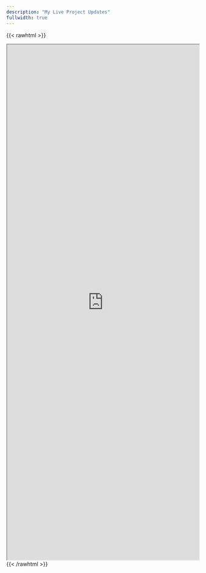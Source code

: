 ```yaml
---
description: "My Live Project Updates"
fullwidth: true
---
```


{{< rawhtml >}}
<style>
  iframe {
    width: 1px;
    min-width: 100%;
    height: 1350px;
  }
</style>
<script src="/js/iframeResizer.min.js"></script>
<iframe id="iframe" src="https://krishnakumart.super.site" ></iframe>
<script>
  iFrameResize({ log: true }, '#iframe')
</script>
{{< /rawhtml >}}